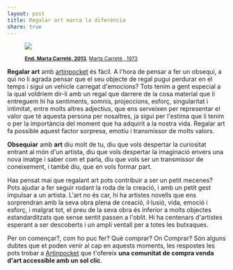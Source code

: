```yaml
---
layout: post
title: Regalar art marca la diferència
share: true
---
```


<figure class="text-center">
	<img src="http://www.artinpocket.cat/wp-content/uploads/2014/02/end-marta-carrete-2013-402.jpg">
	<figcaption>
		<p><small><strong><a href="http://www.artinpocket.cat/product/end-marta-carrete-2013-402/">End. Marta Carreté, 2013</a></strong>, <a href="http://www.artinpocket.cat/product-tag/marta-carrete/">Marta Carreté , 1973</a></small></p>
	</figcaption>
</figure>

**Regalar art** amb [artinpocket](http://www.artinpocket.cat/) és fàcil. A l'hora de pensar a fer un obsequi, a qui no li agrada pensar que el seu objecte de regal pugui perdurar en el temps i sigui un vehicle carregat d'emocions? Tots tenim a gent especial a la qual voldríem dir-li amb un regal que darrere de la cosa material que li entreguem hi ha sentiments, somnis, projeccions, esforç, singularitat i intimitat, entre molts altres adjectius, que ens serveixen per representar el valor que té aquesta persona per nosaltres, ja sigui per l'estima que li tenim o per la importància del moment que ha adquirit a la nostra vida. Regalar art fa possible aquest factor sorpresa, emotiu i transmissor de molts valors.

**Obsequiar** amb **art** diu molt de tu, diu que vols despertar la curiositat entrant al món d'un artista, diu que vols despertar la imaginació envers una nova imatge i saber com et parla, diu que vols ser un transmissor de coneixement, i també diu, que en vols formar part.

Has pensat mai que regalant art pots contribuir a ser un petit mecenes? Pots ajudar a fer seguir rodant la roda de la creació, i amb un petit gest impulsar a un artista. L'art no és car, hi ha artistes novells que ens sorprendran amb la seva obra plena de creació, il·lusió, vida, emoció i esforç, i malgrat tot, el preu de la seva obra és inferior a molts objectes estandarditzats que sense sentit passen a l'oblit. Hi ha centenars d'artistes esperant a ser descoberts i un ampli ventall per a totes les butxaques.

Per on començar?, com ho puc fer? Què comprar? On Comprar? Són alguns dubtes que et poden venir al cap en aquests moments, les respostes les pots trobar a [Artinpocket](http://www.artinpocket.cat/) que t'ofereix **una comunitat de compra venda d'art accessible amb un sol clic**.